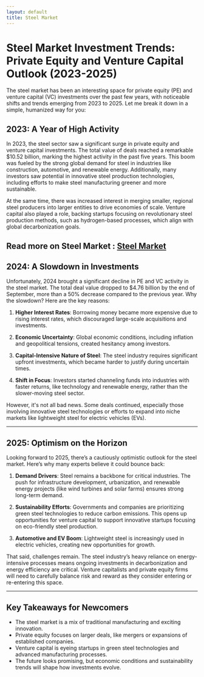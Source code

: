 ```yaml
---
layout: default
title: Steel Market
---
```


# **Steel Market Investment Trends: Private Equity and Venture Capital Outlook (2023-2025)** 
The steel market has been an interesting space for private equity (PE) and venture capital (VC) investments over the past few years, with noticeable shifts and trends emerging from 2023 to 2025. Let me break it down in a simple, humanized way for you:

## **2023: A Year of High Activity**
In 2023, the steel sector saw a significant surge in private equity and venture capital investments. The total value of deals reached a remarkable $10.52 billion, marking the highest activity in the past five years. This boom was fueled by the strong global demand for steel in industries like construction, automotive, and renewable energy. Additionally, many investors saw potential in innovative steel production technologies, including efforts to make steel manufacturing greener and more sustainable.

At the same time, there was increased interest in merging smaller, regional steel producers into larger entities to drive economies of scale. Venture capital also played a role, backing startups focusing on revolutionary steel production methods, such as hydrogen-based processes, which align with global decarbonization goals.

Read more on Steel Market : [Steel Market](https://www.reportprime.com/steel-r251)
---

## **2024: A Slowdown in Investments**
Unfortunately, 2024 brought a significant decline in PE and VC activity in the steel market. The total deal value dropped to $4.76 billion by the end of September, more than a 50% decrease compared to the previous year. Why the slowdown? Here are the key reasons:

1. **Higher Interest Rates**: Borrowing money became more expensive due to rising interest rates, which discouraged large-scale acquisitions and investments.
   
2. **Economic Uncertainty**: Global economic conditions, including inflation and geopolitical tensions, created hesitancy among investors.

3. **Capital-Intensive Nature of Steel**: The steel industry requires significant upfront investments, which became harder to justify during uncertain times.

4. **Shift in Focus**: Investors started channeling funds into industries with faster returns, like technology and renewable energy, rather than the slower-moving steel sector.

However, it's not all bad news. Some deals continued, especially those involving innovative steel technologies or efforts to expand into niche markets like lightweight steel for electric vehicles (EVs).

---

## **2025: Optimism on the Horizon**
Looking forward to 2025, there’s a cautiously optimistic outlook for the steel market. Here’s why many experts believe it could bounce back:

1. **Demand Drivers**: Steel remains a backbone for critical industries. The push for infrastructure development, urbanization, and renewable energy projects (like wind turbines and solar farms) ensures strong long-term demand.

2. **Sustainability Efforts**: Governments and companies are prioritizing green steel technologies to reduce carbon emissions. This opens up opportunities for venture capital to support innovative startups focusing on eco-friendly steel production.

3. **Automotive and EV Boom**: Lightweight steel is increasingly used in electric vehicles, creating new opportunities for growth.

That said, challenges remain. The steel industry’s heavy reliance on energy-intensive processes means ongoing investments in decarbonization and energy efficiency are critical. Venture capitalists and private equity firms will need to carefully balance risk and reward as they consider entering or re-entering this space.

---

## **Key Takeaways for Newcomers**
- The steel market is a mix of traditional manufacturing and exciting innovation.
- Private equity focuses on larger deals, like mergers or expansions of established companies.
- Venture capital is eyeing startups in green steel technologies and advanced manufacturing processes.
- The future looks promising, but economic conditions and sustainability trends will shape how investments evolve.
